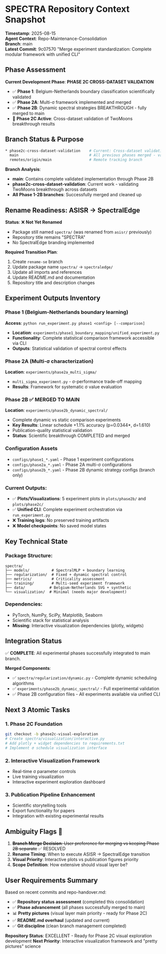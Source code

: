 # SPECTRA Repository Context Snapshot

**Timestamp**: 2025-08-15  
**Agent Context**: Repo-Maintenance-Consolidation  
**Branch**: main  
**Latest Commit**: 9c07570 "Merge experiment standardization: Complete modular framework with unified CLI"

## **Phase Assessment**

**Current Development Phase**: **PHASE 2C CROSS-DATASET VALIDATION** 

- ✅ **Phase 1**: Belgium-Netherlands boundary classification scientifically validated
- ✅ **Phase 2A**: Multi-σ framework implemented and merged
- ✅ **Phase 2B**: Dynamic spectral strategies BREAKTHROUGH - fully merged to main  
- 🔄 **Phase 2C Active**: Cross-dataset validation of TwoMoons breakthrough results

## **Branch Status & Purpose**

```bash
* phase2c-cross-dataset-validation    # Current: Cross-dataset validation
  main                                # All previous phases merged - validated baseline
  remotes/origin/main                 # Remote tracking branch
```

**Branch Analysis**:
- **main**: Contains complete validated implementation through Phase 2B  
- **phase2c-cross-dataset-validation**: Current work - validating TwoMoons breakthrough across datasets
- **All Phase 1-2B branches**: Successfully merged and cleaned up

## **Rename Readiness: ASISR → SpectralEdge**

**Status**: ❌ **Not Yet Renamed**
- Package still named `spectra/` (was renamed from `asisr/` previously)
- Repository title remains "SPECTRA"
- No SpectralEdge branding implemented

**Required Transition Plan**:
1. Create `rename-se` branch
2. Update package name `spectra/` → `spectraledge/`
3. Update all imports and references
4. Update README.md and documentation
5. Repository title and description changes

## **Experiment Outputs Inventory**

### **Phase 1** (Belgium-Netherlands boundary learning)
**Access**: `python run_experiment.py phase1 <config> [--comparison]`
- **Location**: `experiments/phase1_boundary_mapping/unified_experiment.py`
- **Functionality**: Complete statistical comparison framework accessible via CLI
- **Outputs**: Statistical validation of spectral control effects

### **Phase 2A** (Multi-σ characterization) 
**Location**: `experiments/phase2a_multi_sigma/`
- `multi_sigma_experiment.py` - σ-performance trade-off mapping
- **Results**: Framework for systematic σ value evaluation

### **Phase 2B** ✅ **MERGED TO MAIN**
**Location**: `experiments/phase2b_dynamic_spectral/`
- Complete dynamic vs static comparison experiments
- **Key Results**: Linear schedule +1.1% accuracy (p=0.0344*, d=1.610)
- Publication-quality statistical validation
- **Status**: Scientific breakthrough COMPLETED and merged

### **Configuration Assets**
- `configs/phase1_*.yaml` - Phase 1 experiment configurations
- `configs/phase2a_*.yaml` - Phase 2A multi-σ configurations  
- `configs/phase2b_*.yaml` - Phase 2B dynamic strategy configs (branch only)

### **Current Outputs**:
- ✅ **Plots/Visualizations**: 5 experiment plots in `plots/phase2b/` and `plots/phase2c/`
- ✅ **Unified CLI**: Complete experiment orchestration via `run_experiment.py`
- ❌ **Training logs**: No preserved training artifacts  
- ❌ **Model checkpoints**: No saved model states

## **Key Technical State**

### **Package Structure**: 
```
spectra/
├── models/          # SpectralMLP + boundary learning
├── regularization/  # Fixed + dynamic spectral control  
├── metrics/         # Criticality assessment
├── training/        # Multi-seed experiment framework
├── data/           # Belgium-Netherlands SVG + synthetic
└── visualization/  # Minimal (needs major development)
```

### **Dependencies**: 
- PyTorch, NumPy, SciPy, Matplotlib, Seaborn
- Scientific stack for statistical analysis
- **Missing**: Interactive visualization dependencies (plotly, widgets)

## **Integration Status**

✅ **COMPLETE**: All experimental phases successfully integrated to main branch.

**Merged Components**:
- ✅ `spectra/regularization/dynamic.py` - Complete dynamic scheduling algorithms
- ✅ `experiments/phase2b_dynamic_spectral/` - Full experimental validation
- ✅ Phase 2B configuration files - All experiments available via unified CLI

## **Next 3 Atomic Tasks**

### **1. Phase 2C Foundation** 
```bash
git checkout -b phase2c-visual-exploration
# Create spectra/visualization/interactive.py
# Add plotly + widget dependencies to requirements.txt
# Implement σ schedule visualization interface
```

### **2. Interactive Visualization Framework**
- Real-time σ parameter controls
- Live training visualization
- Interactive experiment exploration dashboard

### **3. Publication Pipeline Enhancement**
- Scientific storytelling tools
- Export functionality for papers
- Integration with existing experimental results

## **Ambiguity Flags** 🚩

1. ~~**Branch Merge Decision**: User preference for merging vs keeping Phase 2B separate~~ ✅ RESOLVED
2. **Rename Timing**: When to execute ASISR → SpectralEdge transition  
3. **Visual Priority**: Interactive plots vs publication figures priority
4. **Scope Definition**: How extensive should visual layer be?

## **User Requirements Summary**

Based on recent commits and repo-handover.md:
- ✅ **Repository status assessment** (completed this consolidation)
- ✅ **Phase advancement** (all phases successfully merged to main)
- 📊 **Pretty pictures** (visual layer main priority - ready for Phase 2C)
- ✅ **README.md overhaul** (updated and current)
- ✅ **Git discipline** (clean branch management completed)

**Repository Status**: EXCELLENT - Ready for Phase 2C visual exploration development
**Next Priority**: Interactive visualization framework and "pretty pictures" science